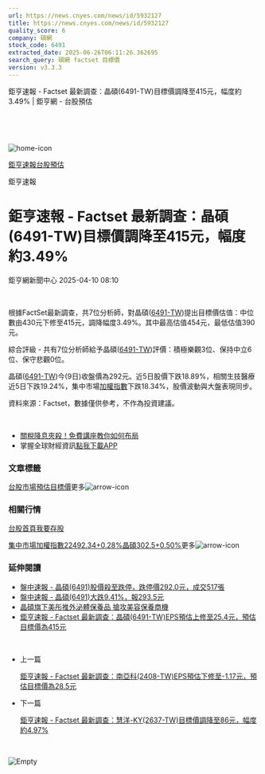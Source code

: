 ```yaml
---
url: https://news.cnyes.com/news/id/5932127
title: https://news.cnyes.com/news/id/5932127
quality_score: 6
company: 碩網
stock_code: 6491
extracted_date: 2025-06-26T06:11:26.362695
search_query: 碩網 factset 目標價
version: v3.3.3
---
```


鉅亨速報 - Factset 最新調查：晶碩(6491-TW)目標價調降至415元，幅度約3.49% | 鉅亨網 - 台股預估

‌

‌

![home-icon](/assets/icons/breadCrumb/symbol-icon-home.svg)

[鉅亨速報](/news/cat/anue_live)[台股預估](/news/cat/tw_forecast)

鉅亨速報

# 鉅亨速報 - Factset 最新調查：晶碩(6491-TW)目標價調降至415元，幅度約3.49%

鉅亨網新聞中心 2025-04-10 08:10

‌

根據FactSet最新調查，共7位分析師，對晶碩([6491-TW](https://www.cnyes.com/twstock/6491))提出目標價估值：中位數由430元下修至415元，調降幅度3.49%。其中最高估值454元，最低估值390元。

綜合評級 - 共有7位分析師給予晶碩([6491-TW](https://www.cnyes.com/twstock/6491))評價：積極樂觀3位、保持中立6位、保守悲觀0位。

晶碩([6491-TW](https://www.cnyes.com/twstock/6491))今(9日)收盤價為292元。近5日股價下跌18.89%，相關生技醫療近5日下跌19.24%，集中市場[加權指數](https://invest.cnyes.com/index/TWS/TSE01)下跌18.34%，股價波動與大盤表現同步。

資料來源：Factset，數據僅供參考，不作為投資建議。

‌

* [關稅降息夾殺！免費講座教你如何布局](https://www.rsc.com.tw/Cnyes_RSC/SeminarBooking2025InvestmentOutlook.aspx?utm_source=anue&utm_medium=usstocks_end)
* 掌握全球財經資訊[點我下載APP](http://www.cnyes.com/app/?utm_source=mweb&utm_medium=HamMenuBanner&utm_campaign=fixed&utm_content=entr)

### 文章標籤

[台股](https://news.cnyes.com/tag/台股 "台股")[市場預估](https://news.cnyes.com/tag/市場預估 "市場預估")[目標價](https://news.cnyes.com/tag/目標價 "目標價")更多![arrow-icon](/assets/icons/arrows/arrow-down.svg)

### 相關行情

[台股首頁](https://www.cnyes.com/twstock)[我要存股](https://supr.link/8OHaU)

[集中市場加權指數22492.34+0.28%](https://invest.cnyes.com/index/TWS/TSE01)[晶碩302.5+0.50%](https://www.cnyes.com/twstock/6491)更多![arrow-icon](/assets/icons/arrows/arrow-down.svg)

### 延伸閱讀

* [盤中速報 - 晶碩(6491)股價殺至跌停，跌停價292.0元，成交517張](/news/id/5927046)
* [盤中速報 - 晶碩(6491)大跌9.41%，報293.5元](/news/id/5926300)
* [晶碩旗下美彤推外泌體保養品 搶攻美容保養商機](/news/id/5903320)
* [鉅亨速報 - Factset 最新調查：晶碩(6491-TW)EPS預估上修至25.4元，預估目標價為415元](/news/id/5898617)

‌

* 上一篇

  [鉅亨速報 - Factset 最新調查：南亞科(2408-TW)EPS預估下修至-1.17元，預估目標價為28.5元](/news/id/5933804)
* 下一篇

  [鉅亨速報 - Factset 最新調查：慧洋-KY(2637-TW)目標價調降至86元，幅度約4.97%](/news/id/5931656)

‌

![Empty](/assets/icons/skeleton/empty-image.svg)

‌